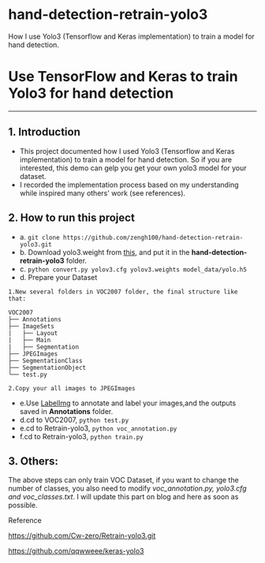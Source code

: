 # hand-detection-retrain-yolo3
How I use Yolo3 (Tensorflow and Keras implementation) to train a model for hand detection.
# Use TensorFlow and Keras to train Yolo3 for hand detection 
------
## 1. Introduction
- This project documented how I used Yolo3 (Tensorflow and Keras implementation) to train a model for hand detection. So if you are interested, this demo can gelp you get your own yolo3 model for your dataset.
- I recorded the implementation process based on my understanding while inspired many others' work (see references).

## 2. How to run this project
- a. `git clone https://github.com/zengh100/hand-detection-retrain-yolo3.git`
- b. Download yolo3.weight from [this](https://pjreddie.com/media/files/yolov3.weights), and put it in the **hand-detection-retrain-yolo3** folder.
- c. `python convert.py yolov3.cfg yolov3.weights model_data/yolo.h5`
- d. Prepare your Dataset
```
1.New several folders in VOC2007 folder, the final structure like that:

VOC2007
├── Annotations
├── ImageSets
|   ├── Layout
|   ├── Main
|   ├── Segmentation
├── JPEGImages
├── SegmentationClass
├── SegmentationObject
└── test.py

2.Copy your all images to JPEGImages
```
- e.Use [LabelImg](https://github.com/tzutalin/labelImg) to annotate and label your images,and the outputs saved in  **Annotations** folder.
- d.cd to VOC2007, `python test.py`
- e.cd to Retrain-yolo3, `python voc_annotation.py`
- f.cd to Retrain-yolo3, `python train.py`

## 3. Others:
The above steps can only train VOC Dataset, if you want to change the number of classes, you also need to modify *voc_annotation.py, yolo3.cfg and voc_classes.txt*. I will update this part on blog and here as soon as possible.

Reference

https://github.com/Cw-zero/Retrain-yolo3.git

https://github.com/qqwweee/keras-yolo3
